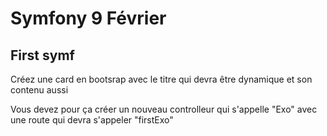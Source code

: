 # Symfony 9 Février

## First symf
Créez une card en bootsrap avec le titre qui devra être dynamique et son contenu aussi

Vous devez pour ça créer un nouveau controlleur qui s'appelle "Exo" avec une route qui devra s'appeler "firstExo"
